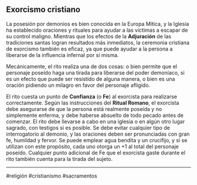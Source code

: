## Exorcismo cristiano 
La posesión por demonios es bien conocida en la Europa Mítica, y la Iglesia ha establecido oraciones y rituales para ayudar a las víctimas a escapar de su control maligno. Mientras que los efectos de la **Adjuración** de las tradiciones santas logran resultados más inmediatos, la ceremonia cristiana de exorcismo también es eficaz, ya que puede ayudar a la persona a liberarse de la influencia infernal por sí misma.

Mecánicamente, el rito realiza una de dos cosas: o bien permite que el personaje poseído haga una tirada para liberarse del poder demoníaco, si es un efecto que puede ser resistido de alguna manera, o bien es una oración pidiendo un milagro en favor del personaje afligido.

El rito cuesta un punto de **Confianza** (o **Fe**) al exorcista para realizarse correctamente. Según las instrucciones del **Ritual Romano**, el exorcista debe asegurarse de que la persona está realmente poseída y no simplemente enferma, y debe haberse absuelto de todo pecado antes de comenzar. El rito debe llevarse a cabo en una iglesia o en algún otro lugar sagrado, con testigos si es posible. Se debe evitar cualquier tipo de interrogatorio al demonio, y las oraciones deben ser pronunciadas con gran fe, humildad y fervor. Se puede emplear agua bendita y un crucifijo, y si se utilizan con este propósito, cada uno otorga un +1 al total del personaje poseído. Cualquier punto adicional de Fe que el exorcista gaste durante el rito también cuenta para la tirada del sujeto.

--- 
#religión #cristianismo #sacramentos 